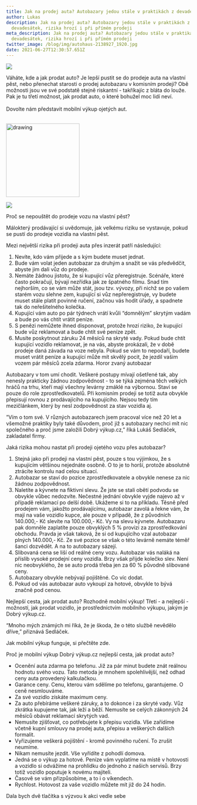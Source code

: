 ```yaml
---
title: Jak na prodej auta? Autobazary jedou stále v praktikách z devadesátek!
author: Lukas
description: Jak na prodej auta? Autobazary jedou stále v praktikách z
  devadesátek, rizika hrozí i při přímém prodeji
meta_description: Jak na prodej auta? Autobazary jedou stále v praktikách z
  devadesátek, rizika hrozí i při přímém prodeji
twitter_image: /blog/img/autohaus-2138927_1920.jpg
date: 2021-06-27T12:30:57.651Z
---
```

[<img src="https://dobryvykup.cz/blog/img/jak-na-prodej-auta-1-1.jpg">](https://dobryvykup.cz)

[](https://dobryvykup.cz)Váháte, kde a jak prodat auto? Je lepší pustit se do prodeje auta na vlastní pěst, nebo přenechat starosti o prodej autobazaru v komisním prodeji? Obě možnosti jsou ve své podstatě stejně riskantní - takříkajíc z bláta do louže. Pak je tu třetí možnost, jak prodat auto, o které bohužel moc lidí neví. \
\
Dovolte nám představit mobilní výkup ojetých aut.

\
<img src="https://dobryvykup.cz/blog/img/drawing.jpg" alt="drawing" width="200"/>







![](/blog/img/tab.png)

Proč se nepouštět do prodeje vozu na vlastní pěst?

Málokterý prodávající si uvědomuje, jak velkému riziku se vystavuje, pokud se pustí do prodeje vozidla na vlastní pěst. 

Mezi největší rizika při prodeji auta přes inzerát patří následující: 

1. Nevíte, kdo vám přijede a s kým budete muset jednat. 
2. Bude vám volat jeden autobazar za druhým a snažit se vás předvědčit, abyste jim dali vůz do prodeje.
3. Nemáte žádnou jistotu, že si kupující vůz přeregistruje. Scénáře, které často pokračují, bývají nezřídka jak ze špatného filmu. Snad tím nejhorším, co se vám může stát, jsou tzv. vývozy, při nichž se po vašem starém vozu slehne zem, kupující si vůz nepřeregistruje, vy budete muset stále platit povinné ručení, začnou vás hodit úřady, a spadnete tak do neřešitelného kolečka. 
4. Kupující vám auto po pár týdnech vrátí kvůli “domnělým” skrytým vadám a bude po vás chtít vrátit peníze.
5. S penězi nemůžete ihned disponovat, protože hrozí riziko, že kupující bude vůz reklamovat a bude chtít své peníze zpět.
6. Musíte poskytnout záruku 24 měsíců na skryté vady. Pokud bude chtít kupující vozidlo reklamovat, je na vás, abyste prokázali, že v době prodeje daná závada na voze nebyla. Pokud se vám to nepodaří, budete muset vrátit peníze a kupující může mít skvělý pocit, že jezdil vašim vozem pár měsíců zcela zdarma. 
   Horor zvaný autobazar

Autobazary v tom umí chodit. Veškeré postupy mívají ošetřené tak, aby nenesly prakticky žádnou zodpovědnost - to se týká zejména těch velkých hráčů na trhu, kteří mají všechny levárny zmáklé na výbornou. Staví se pouze do role zprostředkovatelů. Při komisním prodeji se totiž auta obvykle přepisují rovnou z prodávajícího na kupujícího. Nejsou tedy tím mezičlánkem, který by nesl zodpovědnost za stav vozidla aj.

”Vím o tom své. V různých autobazarech jsem pracoval více než 20 let a všemožné praktiky byly také důvodem, proč již s autobazary nechci mít nic společného a proč jsme založili Dobrý výkup.cz,” říká Lukáš Sedláček, zakladatel firmy. 

Jaká rizika mohou nastat při prodeji ojetého vozu přes autobazar?

1. Stejná jako při prodeji na vlastní pěst, pouze s tou výjimkou, že s kupujícím většinou nejednáte osobně. O to je to horší, protože absolutně ztrácíte kontrolu nad celou situací. 
2. Autobazar se staví do pozice zprostředkovatele a obvykle nenese za nic žádnou zodpovědnost.
3. Naletíte a kývnete na fiktivní slevu. Že jste se stali obětí podvodu se obvykle vůbec nedozvíte. Nečestné jednání obvykle vyjde najevo až v případě reklamací po delší době. Ukážeme si to na příkladu. Těsně před prodejem vám, jakožto prodávajícímu, autobazar zavolá a řekne vám, že mají na vaše vozidlo kupce, ale pouze v případě, že z původních 140.000,- Kč slevíte na 100.000,- Kč. Vy na slevu kývnete. Autobazaru pak domněle zaplatíte pouze obvyklých 5 % provizi za zprostředkování obchodu. Pravda je však taková, že si od kupujícího vzal autobazar plných 140.000,- Kč. Ze své pozice se však o této levárně nemáte téměř šanci dozvědět. A na to autobazary sázejí.
4. Slibovaná cena se liší od reálné ceny vozu. Autobazar vás naláká na příslib vysoké prodejní ceny vozidla. Brzy však přijde kolečko slev. Není nic neobvyklého, že se auto prodá třeba jen za 60 % původně slibované ceny. 
5. Autobazary obvykle nebývají pojištěné. Co víc dodat.
6. Pokud od vás autobazar auto vykoupí za hotové, obvykle to bývá značně pod cenou. 

Nejlepší cesta, jak prodat auto? Rozhodně mobilní výkup!
Třetí - a nejlepší - možností, jak prodat vozidlo, je prostřednictvím mobilního výkupu, jakým je Dobrý výkup.cz. 

“Mnoho mých známých mi říká, že je škoda, že o této službě nevědělo dříve,” přiznává Sedláček.

Jak mobilní výkup funguje, si přečtěte zde. 

Proč je mobilní výkup Dobrý výkup.cz nejlepší cesta, jak prodat auto?

* Ocenění auta zdarma po telefonu. Již za pár minut budete znát reálnou hodnotu svého vozu. Tato metoda je mnohem spolehlivější, než odhad ceny auta provedený kalkulačkou. 
* Garance ceny. Cenu, kterou vám sdělíme po telefonu, garantujeme. O ceně nesmlouváme. 
* Za své vozidlo získáte maximum ceny. 
* Za auto přebíráme veškeré záruky, a to dokonce i za skryté vady. Vůz zkrátka kupujeme tak, jak leží a běží. Nemusíte se celých zákonných 24 měsíců obávat reklamací skrytých vad.
* Nemusíte zjišťovat, co potřebujete k přepisu vozidla. Vše zařídíme včetně kupní smlouvy na prodej auta, přepisu a veškerých dalších formalit.
* Vyřizujeme veškerá pojištění - kromě povinného ručení. To zrušit neumíme.  
* Nikam nemusíte jezdit. Vše vyřídíte z pohodlí domova. 
* Jedná se o výkup za hotové. Peníze vám vyplatíme na místě v hotovosti a vozidlo si odvážíme na prohlídku do jednoho z našich servisů. Brzy totiž vozidlo poputuje k novému majiteli.
* Časově se vám přizpůsobíme, a to i o víkendech. 
* Rychlost. Hotovost za vaše vozidlo můžete mít již do 24 hodin. 

Dala bych dvě tlačítka s výzvou k akci vedle sebe